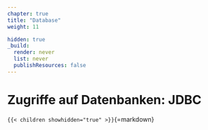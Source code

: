 ```yaml
---
chapter: true
title: "Database"
weight: 11

hidden: true
_build:
  render: never
  list: never
  publishResources: false
---
```



# Zugriffe auf Datenbanken: JDBC


`{{< children showhidden="true" >}}`{=markdown}
